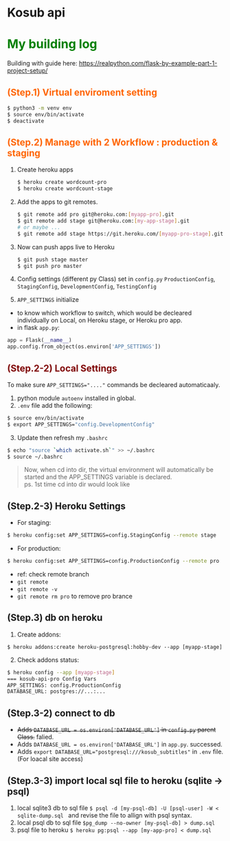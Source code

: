 # Kosub api




# <font color=#008000> My building log </font>
Building with guide here: https://realpython.com/flask-by-example-part-1-project-setup/

## <font color=#FF6600> (Step.1) Virtual enviroment setting </font>
```bash
$ python3 -m venv env
$ source env/bin/activate
$ deactivate
```

## <font color=#FF6600> (Step.2) Manage with 2 Workflow : production & staging </font>
1. Create heroku apps
    ```bash
    $ heroku create wordcount-pro
    $ heroku create wordcount-stage
    ```
2. Add the apps to git remotes.
    ```bash
    $ git remote add pro git@heroku.com:[myapp-pro].git
    $ git remote add stage git@heroku.com:[my-app-stage].git
    # or maybe ...
    $ git remote add stage https://git.heroku.com/[myapp-pro-stage].git
    ```
3. Now can push apps live to Heroku
    ```bash
    $ git push stage master
    $ git push pro master
    ```

4. Config settings (different py Class) set in `config.py`
  `ProductionConfig`, `StagingConfig`, `DevelopmentConfig`, `TestingConfig`

5. `APP_SETTINGS` initialize
 + to know which workflow to switch, which would be decleared individually on Local, on Heroku stage, or Heroku pro app.
 +  in flask `app.py`:
   ```python
   app = Flask(__name__)
   app.config.from_object(os.environ['APP_SETTINGS'])
   ```

## <font color=#800000> (Step.2-2) Local Settings </font>
To make sure `APP_SETTINGS="...."` commands be decleared automaticaaly.
1. python module `autoenv` installed in global.
2. `.env` file add the following:
```bash
$ source env/bin/activate
$ export APP_SETTINGS="config.DevelopmentConfig"
```
3. Update then refresh my `.bashrc`
```bash
$ echo "source `which activate.sh`" >> ~/.bashrc
$ source ~/.bashrc
```
> Now, when cd into dir, the virtual environment will automatically be started and the APP_SETTINGS variable is declared. <br />
> ps. 1st time cd into dir would look like

## (Step.2-3) Heroku Settings
- For staging:
```bash
$ heroku config:set APP_SETTINGS=config.StagingConfig --remote stage
```
- For production:
```bash
$ heroku config:set APP_SETTINGS=config.ProductionConfig --remote pro
```

- ref: check remote branch
 - `git remote`
 - `git remote -v`
 - `git remote rm pro` to remove pro brance

 ## (Step.3) db on heroku
 1. Create addons: 
 ```basg
 $ heroku addons:create heroku-postgresql:hobby-dev --app [myapp-stage]
 ```
 2. Check addons status: 
 ```bash
 $ heroku config --app [myapp-stage]
 === kosub-api-pro Config Vars
 APP_SETTINGS: config.ProductionConfig
 DATABASE_URL: postgres://...:...
 ```

 ## (Step.3-2) connect to db
 - <strike>Adds `DATABASE_URL = os.environ['DATABASE_URL']` in `config.py` parent Class.</strike> falied.
 - Adds `DATABASE_URL = os.environ['DATABASE_URL']`  in `app.py`. successed.
 - Adds `export DATABASE_URL="postgresql:///kosub_subtitles"` in `.env` file. (For loacal site access)

 ## (Step.3-3) import local sql file to heroku (sqlite -> psql)
 1. local sqlite3 db to sql file `$ psql -d [my-psql-db] -U [psql-user] -W < sqlite-dump.sql ` and revise the file to allign with psql syntax.
 2. local psql db to sql file `$pg_dump --no-owner [my-psql-db] > dump.sql`
 3. psql file to heroku `$ heroku pg:psql --app [my-app-pro] < dump.sql`
 
